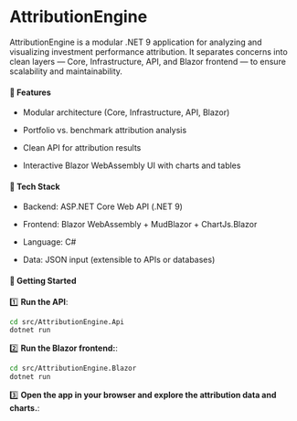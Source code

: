 # AttributionEngine

AttributionEngine is a modular .NET 9 application for analyzing and visualizing investment performance attribution.
It separates concerns into clean layers — Core, Infrastructure, API, and Blazor frontend — to ensure scalability and maintainability.

#### 🧠 Features

- Modular architecture (Core, Infrastructure, API, Blazor)

- Portfolio vs. benchmark attribution analysis

- Clean API for attribution results

- Interactive Blazor WebAssembly UI with charts and tables

#### 🧩 Tech Stack

- Backend: ASP.NET Core Web API (.NET 9)

- Frontend: Blazor WebAssembly + MudBlazor + ChartJs.Blazor

- Language: C#

- Data: JSON input (extensible to APIs or databases)

#### 🚀 Getting Started

1️⃣ **Run the API**:

```bash
cd src/AttributionEngine.Api
dotnet run
```

2️⃣ **Run the Blazor frontend:**:
```bash
cd src/AttributionEngine.Blazor
dotnet run
```

3️⃣ **Open the app in your browser and explore the attribution data and charts.**: